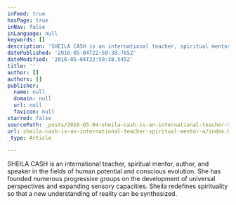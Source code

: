 ```yaml
---
inFeed: true
hasPage: true
inNav: false
inLanguage: null
keywords: []
description: 'SHEILA CASH is an international teacher, spiritual mentor, author, and speaker in the fields of human potential and conscious evolution. She has founded numerous progressive groups on the development of universal perspectives and expanding sensory capacities. Sheila redefines spirituality so that a new understanding of reality can be synthesized.'
datePublished: '2016-05-04T22:50:38.765Z'
dateModified: '2016-05-04T22:50:38.545Z'
title: ''
author: []
authors: []
publisher:
  name: null
  domain: null
  url: null
  favicon: null
starred: false
sourcePath: _posts/2016-05-04-sheila-cash-is-an-international-teacher-spiritual-mentor-a.md
url: sheila-cash-is-an-international-teacher-spiritual-mentor-a/index.html
_type: Article

---
```

SHEILA CASH is an international teacher, spiritual mentor, author, and speaker in the fields of human potential and conscious evolution. She has founded numerous progressive groups on the development of universal perspectives and expanding sensory capacities. Sheila redefines spirituality so that a new understanding of reality can be synthesized.
